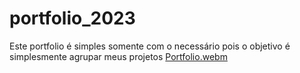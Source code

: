 # portfolio_2023
 Este portfolio  é simples somente com o necessário pois o objetivo é simplesmente agrupar meus projetos 
[Portfolio.webm](https://drive.google.com/file/d/1QUtvuc6geH9JA18ph5NsLtPBzEUW1I3B/view)